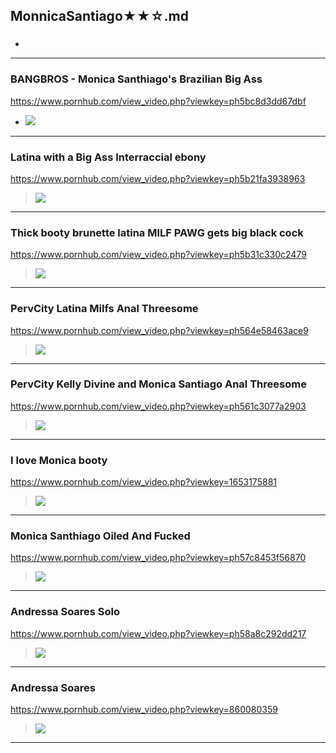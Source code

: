 ## MonnicaSantiago★★☆.md
### 

- ![]()
---
### BANGBROS - Monica Santhiago's Brazilian Big Ass 
https://www.pornhub.com/view_video.php?viewkey=ph5bc8d3dd67dbf
- ![](https://ci.phncdn.com/videos/201810/18/188066521/original/(m=ecuKGgaaaa)(mh=SzLxUsC8BjLCr37U)14.jpg)
---
### Latina with a Big Ass Interraccial ebony
https://www.pornhub.com/view_video.php?viewkey=ph5b21fa3938963
>![](https://ci.phncdn.com/videos/201806/14/170357561/original/(m=ecuKGgaaaa)(mh=gIQTOi1dgmAEzpeW)15.jpg)
---
### Thick booty brunette latina MILF PAWG gets big black cock
https://www.pornhub.com/view_video.php?viewkey=ph5b31c330c2479
>![](https://ci.phncdn.com/videos/201806/26/171914311/original/(m=ecuKGgaaaa)(mh=2MvKs1Jf2ULG93UI)16.jpg)
---
### PervCity Latina Milfs Anal Threesome
https://www.pornhub.com/view_video.php?viewkey=ph564e58463ace9
>![](https://ci.phncdn.com/videos/201511/19/62010901/original/(m=ecuKGgaaaa)(mh=2ZB2zOfwlwWsrp4O)6.jpg)
---
### PervCity Kelly Divine and Monica Santiago Anal Threesome
https://www.pornhub.com/view_video.php?viewkey=ph561c3077a2903
>![](https://ci.phncdn.com/videos/201510/12/59337321/original/(m=ecuKGgaaaa)(mh=9XA19VfzbdZvnfpo)10.jpg)
---
### I love Monica booty
https://www.pornhub.com/view_video.php?viewkey=1653175881
>![](https://ci.phncdn.com/videos/201207/12/5249253/original/(m=ecuKGgaaaa)(mh=hNkHq3jQY22oGcBD)8.jpg)
---
### Monica Santhiago Oiled And Fucked
https://www.pornhub.com/view_video.php?viewkey=ph57c8453f56870
>![](https://ci.phncdn.com/videos/201609/01/87958161/original/(m=ecuKGgaaaa)(mh=C3YW9XWcsfj-hRnI)4.jpg)
---
### Andressa Soares Solo
https://www.pornhub.com/view_video.php?viewkey=ph58a8c292dd217
>![](https://ci.phncdn.com/videos/201702/19/106675472/original/(m=ecuKGgaaaa)(mh=IK8atxoGjvIkxUcv)9.jpg)
---
### Andressa Soares
https://www.pornhub.com/view_video.php?viewkey=860080359
>![](https://di.phncdn.com/videos/201204/22/5061461/original/(m=ecuKGgaaaa)(mh=n87kNtU8E2JJ9ZIh)3.jpg)
---
